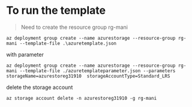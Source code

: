 # To run the template 

> Need to create the resource group rg-mani 

```
az deployment group create --name azurestorage --resource-group rg-mani --template-file .\azuretemplate.json
```

with parameter

```
az deployment group create --name azurestorage --resource-group rg-mani --template-file ./azuretemplateparameter.json --parameters storageName=azurestoreg31910  storageAccountType=Standard_LRS
```

delete the storage account
```
az storage account delete -n azurestoreg31910 -g rg-mani
```
